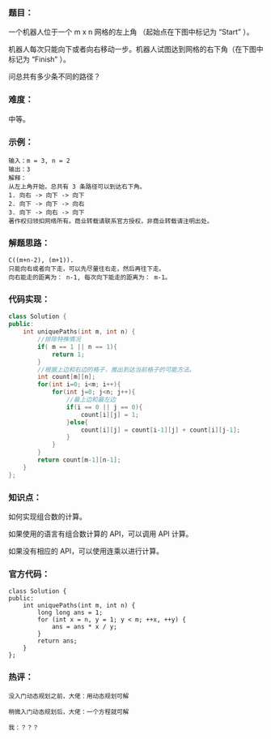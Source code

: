### 题目：

一个机器人位于一个 m x n 网格的左上角 （起始点在下图中标记为 “Start” ）。

机器人每次只能向下或者向右移动一步。机器人试图达到网格的右下角（在下图中标记为 “Finish” ）。

问总共有多少条不同的路径？

### 难度：

中等。

### 示例：

```
输入：m = 3, n = 2
输出：3
解释：
从左上角开始，总共有 3 条路径可以到达右下角。
1. 向右 -> 向下 -> 向下
2. 向下 -> 向下 -> 向右
3. 向下 -> 向右 -> 向下
著作权归领扣网络所有。商业转载请联系官方授权，非商业转载请注明出处。
```

### 解题思路：

```
C((m+n-2), (m+1)).
只能向右或者向下走，可以先尽量往右走，然后再往下走。
向右能走的距离为： n-1, 每次向下能走的距离为： m-1。
```

### 代码实现：

```c++
class Solution {
public:
    int uniquePaths(int m, int n) {
        //排除特殊情况
        if( m == 1 || n == 1){
            return 1;
        }
        //根据上边和右边的格子，推出到达当前格子的可能方法。
        int count[m][n];
        for(int i=0; i<m; i++){
            for(int j=0; j<n; j++){
                //最上边和最左边
                if(i == 0 || j == 0){
                    count[i][j] = 1;
                }else{
                    count[i][j] = count[i-1][j] + count[i][j-1];
                }
            }
        }
        return count[m-1][n-1];
    }
};
```

### 知识点：

如何实现组合数的计算。

如果使用的语言有组合数计算的 API，可以调用 API 计算。

如果没有相应的 API，可以使用连乘以进行计算。

### 官方代码：

```
class Solution {
public:
    int uniquePaths(int m, int n) {
        long long ans = 1;
        for (int x = n, y = 1; y < m; ++x, ++y) {
            ans = ans * x / y;
        }
        return ans;
    }
};
```

### 热评：

```
没入门动态规划之前，大佬：用动态规划可解

稍微入门动态规划后，大佬：一个方程就可解

我：？？？
```

